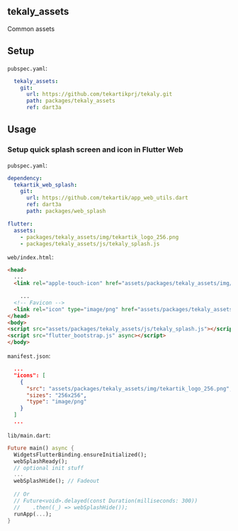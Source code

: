 ## tekaly_assets

Common assets

## Setup

`pubspec.yaml`:

```yaml
  tekaly_assets:
    git:
      url: https://github.com/tekartikprj/tekaly.git
      path: packages/tekaly_assets
      ref: dart3a
```

## Usage

### Setup quick splash screen and icon in Flutter Web

`pubspec.yaml`:
```yaml
dependency:
  tekartik_web_splash:
    git:
      url: https://github.com/tekartik/app_web_utils.dart
      ref: dart3a
      path: packages/web_splash

flutter:
  assets:
    - packages/tekaly_assets/img/tekartik_logo_256.png
    - packages/tekaly_assets/js/tekaly_splash.js
```

`web/index.html`:
```html
<head>
  ...
  <link rel="apple-touch-icon" href="assets/packages/tekaly_assets/img/tekartik_logo_256.png">

    ...
  <!-- Favicon -->
  <link rel="icon" type="image/png" href="assets/packages/tekaly_assets/img/tekartik_logo_256.png"/>
</head>
<body>
<script src="assets/packages/tekaly_assets/js/tekaly_splash.js"></script>
<script src="flutter_bootstrap.js" async></script>
</body>
```

`manifest.json`:
```json
  ...
  "icons": [
    {
      "src": "assets/packages/tekaly_assets/img/tekartik_logo_256.png",
      "sizes": "256x256",
      "type": "image/png"
    }
  ]
  ...
```

`lib/main.dart`:
```dart
Future main() async {
  WidgetsFlutterBinding.ensureInitialized();
  webSplashReady();
  // optional init stuff
  ... 
  webSplashHide(); // Fadeout
  
  // Or
  // Future<void>.delayed(const Duration(milliseconds: 300))
  //    .then((_) => webSplashHide());
  runApp(...);
}
```